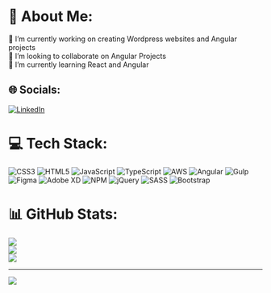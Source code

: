 # 💫 About Me:
🔭 I’m currently working on creating Wordpress websites and Angular projects<br>👯 I’m looking to collaborate on Angular Projects<br>🌱 I’m currently learning React and Angular<br>


## 🌐 Socials:
[![LinkedIn](https://img.shields.io/badge/LinkedIn-%230077B5.svg?logo=linkedin&logoColor=white)](https://linkedin.com/in/felipe-ciconini) 

# 💻 Tech Stack:
![CSS3](https://img.shields.io/badge/css3-%231572B6.svg?style=flat&logo=css3&logoColor=white) ![HTML5](https://img.shields.io/badge/html5-%23E34F26.svg?style=flat&logo=html5&logoColor=white) ![JavaScript](https://img.shields.io/badge/javascript-%23323330.svg?style=flat&logo=javascript&logoColor=%23F7DF1E) ![TypeScript](https://img.shields.io/badge/typescript-%23007ACC.svg?style=flat&logo=typescript&logoColor=white) ![AWS](https://img.shields.io/badge/AWS-%23FF9900.svg?style=flat&logo=amazon-aws&logoColor=white) ![Angular](https://img.shields.io/badge/angular-%23DD0031.svg?style=flat&logo=angular&logoColor=white) ![Gulp](https://img.shields.io/badge/GULP-%23CF4647.svg?style=flat&logo=gulp&logoColor=white) 	![Figma](https://img.shields.io/badge/figma-%23F24E1E.svg?style=flat&logo=figma&logoColor=white) ![Adobe XD](https://img.shields.io/badge/Adobe%20XD-470137?style=flat&logo=Adobe%20XD&logoColor=#FF61F6) ![NPM](https://img.shields.io/badge/NPM-%23000000.svg?style=flat&logo=npm&logoColor=white) ![jQuery](https://img.shields.io/badge/jquery-%230769AD.svg?style=flat&logo=jquery&logoColor=white) ![SASS](https://img.shields.io/badge/SASS-hotpink.svg?style=flat&logo=SASS&logoColor=white) ![Bootstrap](https://img.shields.io/badge/bootstrap-%23563D7C.svg?style=flat&logo=bootstrap&logoColor=white)
# 📊 GitHub Stats:
![](https://github-readme-stats.vercel.app/api?username=ciconini&theme=dark&hide_border=true&include_all_commits=false&count_private=false)<br/>
![](https://github-readme-streak-stats.herokuapp.com/?user=ciconini&theme=dark&hide_border=true)<br/>
![](https://github-readme-stats.vercel.app/api/top-langs/?username=ciconini&theme=dark&hide_border=true&include_all_commits=false&count_private=false&layout=compact)

---
[![](https://visitcount.itsvg.in/api?id=ciconini&icon=0&color=8)](https://visitcount.itsvg.in)

<!-- Proudly created with GPRM ( https://gprm.itsvg.in ) -->
